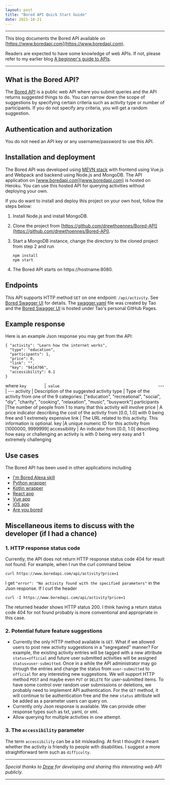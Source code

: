 ```yaml
---
layout: post
title: "Bored API Quick Start Guide"
date: 2021-10-21
---
```


---

This blog documents the Bored API available on [https://www.boredapi.com](https://www.boredapi.com). 

Readers are expected to have some knowledge of web APIs. If not, please refer to my earlier blog [A beginner's guide to APIs](https://taolicd.github.io/2019/08/08/Intro_API_blog.html). 

---


## What is the Bored API?

The [Bored API](https://www.boredapi.com) is a public web API where you submit queries and the API returns suggested things to do. You can narrow down the scope of suggestions by specifying certain criteria such as activity type or number of participants. If you do not specify any criteria, you will get a random suggestion.  


## Authentication and authorization
You do not need an API key or any username/password to use this API. 

## Installation and deployment 

The Bored API was developed using  [MEVN stack](https://www.educative.io/edpresso/what-is-mevn-stack) with frontend using Vue.js and Webpack and backend using Node.js and MongoDB. The API application on [www.boredapi.com](www.boredapi.com) is hosted on Heroku. You can use this hosted API for querying activities without deploying your own. 


If you do want to install and deploy this project on your own host, follow the steps below:

1. Install Node.js and install MongoDB.
2. Clone the project from [https://github.com/drewthoennes/Bored-API](https://github.com/drewthoennes/Bored-API).
3. Start a MongoDB instance, change the directory to the cloned project from step 2 and run

      ```
      npm install
     npm start
      ```
4. The Bored API starts on https://hostname:8080.


## Endpoints

This API supports HTTP method `GET` on one endpoint: `/api/activity`.  See [Bored Swagger UI](https://taolicd.github.io/swagger-for-bored-api/) for details. The [swagger.yaml](https://github.com/taolicd/swagger-for-bored-api/blob/master/swagger.yaml) file was created by Tao and the [Bored Swagger UI](https://taolicd.github.io/swagger-for-bored-api/) is hosted under Tao's personal GitHub Pages.

## Example response

Here is an example Json response you may get from the API:

```
{ "activity": "Learn how the internet works",
  "type": "education",
  "participants": 1,
  "price": 0,
  "link": "",
  "key": "9414706",
  "accessibility": 0.1
}

```
where
`key        `|`  value                                            `
--- | --- 
activity | Description of the suggested activity
type | Type of the activity from one of the 9 categories: ["education", "recreational", "social", "diy", "charity", "cooking", "relaxation", "music", "busywork"]
participants |The number of people from 1 to many that this activity will involve 
price | A price indicator describing the cost of the activity from [0.0, 1.0] with 0 being free and 1 extremely expensive
link | The URL related to this activity. This information is optional.
key |A unique numeric ID for this activity from [1000000, 9999999]
accessibility | An indicator from [0.0, 1.0] describing how easy or challenging an activity is with 0 being very easy and 1 extremely challenging


## Use cases

The Bored API has been used in other applications including

* [I'm Bored Alexa skill](https://www.amazon.com/gp/product/B07GDL9MP4?ie=UTF8&ref-suffix=ss_rw)
* [Python wrapper](https://pypi.org/project/bored/)
* [Kotlin wrapper](https://gitlab.com/CMDR_Tvis/bored-api)
* [React app](https://github.com/CDAracena/Im-Bored)
* [Vue app](https://github.com/emilsgulbis/BoredApp)
* [iOS app](https://apps.apple.com/us/app/bored-find-what-to-do/id1475656469)
* [Are you bored](https://ajaykarwal.github.io/bored/)



## Miscellaneous items to discuss with the developer (if I had a chance) 

### 1. HTTP response status code

Currently, the API does not return HTTP response status code 404 for result not found. For example, when I run the curl command below
  ```
  curl https://www.boredapi.com/api/activity?price=1
  ```
  I get `"error": "No activity found with the specified parameters"` in the Json response. If I curl the header

  ```
  curl -I https://www.boredapi.com/api/activity?price=1
  ```

The returned header shows HTTP status 200. I think having a return status code 404 for not found probably is more conventional and appropriate in this case.  

### 2. Potential future feature suggestions
* Currently the only HTTP method available is `GET`. What if we allowed users to post new activity suggestions in a "segregated" manner? For example, the existing activity entries will be tagged with a new attribute `status=official` and future user submitted activities will be assigned `status=user-submitted`. Once in a while the API administrator may go through the entries and change the status from `user-submitted` to `official` for any interesting new suggestions. We will support HTTP method `POST` and maybe even `PUT` or `DELETE` for user-submitted items. To have some control over random user submissions or deletions, we probably need to implement API authentication. For the `GET` method, it will continue to be authentication free and the new `status` attribute will be added as a parameter users can query on. 
* Currently only Json response is available. We can provide other response types such as txt, yaml, or xml. 
* Allow querying for multiple activities in one attempt. 

### 3. The `accessibility` parameter 

   The term `accessibility` can be a bit misleading. At first I thought it meant whether the activity is friendly to people with disabilities.  I suggest a more straightforward term such as `difficulty`. 


---
_Special thanks to [Drew](https://github.com/drewthoennes) for developing and sharing this interesting web API publicly._

---




